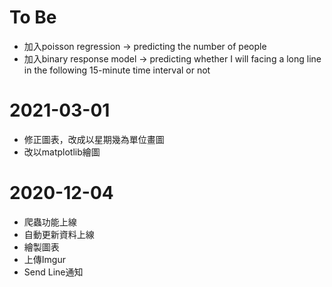 # To Be
* 加入poisson regression -> predicting the number of people
* 加入binary response model -> predicting whether I will facing a long line in the following 15-minute time interval or not

# 2021-03-01

* 修正圖表，改成以星期幾為單位畫圖
* 改以matplotlib繪圖

# 2020-12-04

* 爬蟲功能上線
* 自動更新資料上線
* 繪製圖表
* 上傳Imgur
* Send Line通知